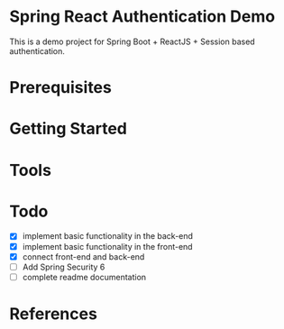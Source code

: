 # Spring React Authentication Demo
This is a demo project for Spring Boot + ReactJS + Session based authentication.

# Prerequisites

# Getting Started

# Tools

# Todo
- [x] implement basic functionality in the back-end
- [x] implement basic functionality in the front-end
- [x] connect front-end and back-end
- [ ] Add Spring Security 6
- [ ] complete readme documentation

# References